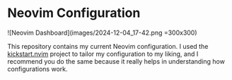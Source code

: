 # Neovim Configuration
![Neovim Dashboard](images/2024-12-04_17-42.png =300x300)

This repository contains my current Neovim configuration.
I used the [kickstart.nvim](https://github.com/nvim-lua/kickstart.nvim) project to tailor my configuration to my liking, and I recommend you do the same because it really helps in understanding how configurations work.
